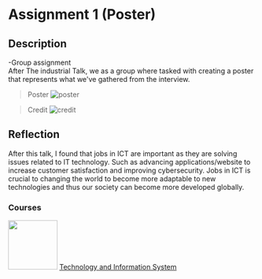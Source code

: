 # Assignment 1 (Poster)

## Description
-Group assignment<br>
After The industrial Talk, we as a group where tasked with creating a poster that represents what we've gathered from the interview.


>Poster
![poster]([https://github.com/FaisalBackoban/UTM-TIS/blob/main/File%20List/poster.pdf](https://github.com/FaisalBackoban/UTM-TIS/blob/d93c749da7e35bf9140b7d41a8b34e07a2866cf9/File%20List/poster.pdf))

>Credit
![credit](https://github.com/jun9187/assignment1/assets/150773849/5f4e2672-a3d2-4ceb-83da-aa315aaa823a)

## Reflection
After this talk, I found that jobs in ICT are important as they are solving issues related to IT technology. Such as advancing applications/website to increase customer satisfaction and improving cybersecurity. Jobs in ICT is crucial to changing the world to become more adaptable to new technologies and thus our society can become more developed globally.

### Courses

[<img width="100" height="100" src="https://www.biia.com/wp-content/uploads/2015/04/Information-Technology-300.jpg">](https://github.com/jun9187/TIS)  [Technology and Information System](https://github.com/jun9187/TIS)
